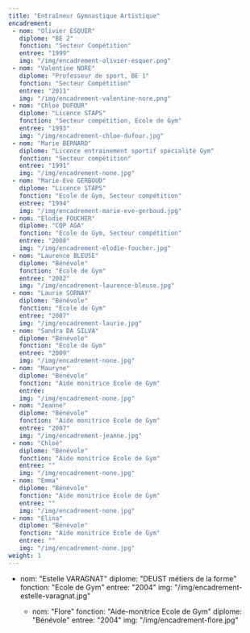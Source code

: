 ```yaml
---
title: "Entraîneur Gymnastique Artistique"
encadrement:
 - nom: "Olivier ESQUER"
   diplome: "BE 2"
   fonction: "Secteur Compétition"
   entree: "1999"
   img: "/img/encadrement-olivier-esquer.png"
 - nom: "Valentine NORE"
   diplome: "Professeur de sport, BE 1"
   fonction: "Secteur Compétition"
   entree: "2011"
   img: "/img/encadrement-valentine-nore.png"
 - nom: "Chloé DUFOUR"
   diplome: "Licence STAPS"
   fonction: "Secteur compétition, Ecole de Gym"
   entree: "1993"
   img: "/img/encadrement-chloe-dufour.jpg"
 - nom: "Marie BERNARD"
   diplome: "Licence entrainement sportif spécialité Gym"
   fonction: "Secteur compétition"
   entree: "1991"
   img: "/img/encadrement-none.jpg"
 - nom: "Marie-Eve GERBOUD"
   diplome: "Licence STAPS"
   fonction: "Ecole de Gym, Secteur compétition"
   entree: "1994"
   img: "/img/encadrement-marie-eve-gerboud.jpg"
 - nom: "Elodie FOUCHER"
   diplome: "CQP AGA"
   fonction: "Ecole de Gym, Secteur compétition"
   entree: "2008"
   img: "/img/encadrement-elodie-foucher.jpg"
 - nom: "Laurence BLEUSE"
   diplome: "Bénévole"
   fonction: "Ecole de Gym"
   entree: "2002"
   img: "/img/encadrement-laurence-bleuse.jpg"
 - nom: "Laurie SORNAY"
   diplome: "Bénévole"
   fonction: "Ecole de Gym"
   entree: "2007"
   img: "/img/encadrement-laurie.jpg"
 - nom: "Sandra DA SILVA"
   diplome: "Bénévole"
   fonction: "Ecole de Gym"
   entree: "2009"
   img: "/img/encadrement-none.jpg"
 - nom: "Mauryne"
   diplome: "Bénévole"
   fonction: "Aide monitrice Ecole de Gym"
   entrée:
   img: "/img/encadrement-none.jpg"
 - nom: "Jeanne"
   diplome: "Bénévole"
   fonction: "Aide monitrice Ecole de Gym"
   entree: "2007"
   img: "/img/encadrement-jeanne.jpg"
 - nom: "Chloé"
   diplome: "Bénévole"
   fonction: "Aide monitrice Ecole de Gym"
   entree: ""
   img: "/img/encadrement-none.jpg"
 - nom: "Emma"
   diplome: "Bénévole"
   fonction: "Aide monitrice Ecole de Gym"
   entree: ""
   img: "/img/encadrement-none.jpg"
 - nom: "Elina"
   diplome: "Bénévole"
   fonction: "Aide monitrice Ecole de Gym"
   entree: ""
   img: "/img/encadrement-none.jpg"
weight: 1
---
```

- nom: "Estelle VARAGNAT"
  diplome: "DEUST métiers de la forme"
  fonction: "Ecole de Gym"
  entree: "2004"
  img: "/img/encadrement-estelle-varagnat.jpg"

  - nom: "Flore"
    fonction: "Aide-monitrice Ecole de Gym"
    diplome: "Bénévole"
    entree: "2004"
    img: "/img/encadrement-flore.jpg"
